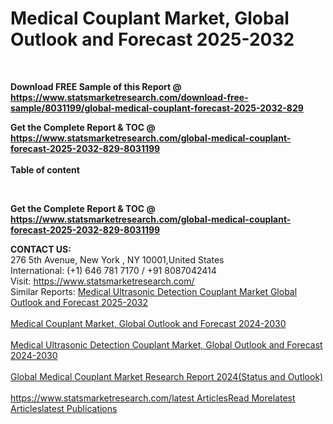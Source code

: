 <h1>Medical Couplant Market, Global Outlook and Forecast 2025-2032</h1><br/><p><strong>Download FREE Sample of this Report @ <a href="https://www.statsmarketresearch.com/download-free-sample/8031199/global-medical-couplant-forecast-2025-2032-829">https://www.statsmarketresearch.com/download-free-sample/8031199/global-medical-couplant-forecast-2025-2032-829</a></strong></p><div><b>Get the Complete Report & TOC @ <a href="https://www.statsmarketresearch.com/global-medical-couplant-forecast-2025-2032-829-8031199">https://www.statsmarketresearch.com/global-medical-couplant-forecast-2025-2032-829-8031199</a></b></div><br><b>Table of content</b><p><br><div><b>Get the Complete Report & TOC @ <a href="https://www.statsmarketresearch.com/global-medical-couplant-forecast-2025-2032-829-8031199">https://www.statsmarketresearch.com/global-medical-couplant-forecast-2025-2032-829-8031199</a></b></div></p> <b>CONTACT US:</b><br>276 5th Avenue, New York , NY 10001,United States<br>International: (+1) 646 781 7170 / +91 8087042414<br>Visit: <a href="https://www.statsmarketresearch.com/">https://www.statsmarketresearch.com/</a><br>Similar Reports: <a href="https://www.statsmarketresearch.com/global-medical-couplant-forecast-2025-2032-829-8031199">Medical Ultrasonic Detection Couplant Market Global Outlook and Forecast 2025-2032 </a><br/><br/><a href="https://www.statsmarketresearch.com/global-medical-couplant-forecast-2025-2032-829-8031199">Medical Couplant Market, Global Outlook and Forecast 2024-2030</a><br/><br/><a href="https://www.statsmarketresearch.com/global-medical-couplant-forecast-2025-2032-829-8031199">Medical Ultrasonic Detection Couplant Market, Global Outlook and Forecast 2024-2030</a><br/><br/><a href="https://www.statsmarketresearch.com/global-medical-couplant-forecast-2025-2032-829-8031199">Global Medical Couplant Market Research Report 2024(Status and Outlook)</a><br/><br/><a href="https://gyeongbokgung.com">https://www.statsmarketresearch.com/</a><a href="https://hallyeomaritime.com">latest Articles</a><a href="https://jingwansa.com">Read More</a><a href=https://nguoiviet.jp/">latest Articles</a><a href="https://www.intelmarketresearch.com/">latest Publications</a>